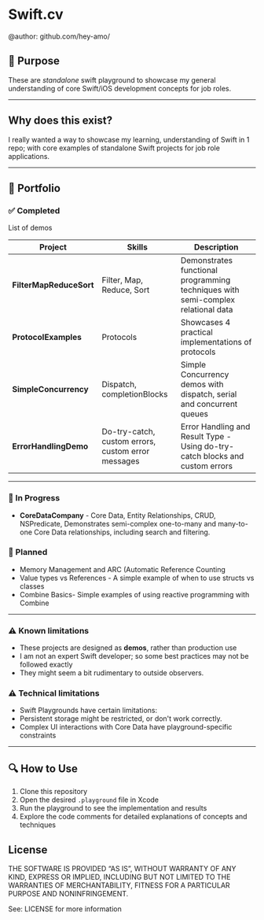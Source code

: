 # Swift.cv

@author: github.com/hey-amo/


## 🎯 Purpose

These are *standalone* swift playground to showcase my general understanding of core Swift/iOS development concepts for job roles.

---

## Why does this exist?

I really wanted a way to showcase my learning, understanding of Swift in 1 repo; with core examples of standalone Swift projects for job role applications.

---

## 📂 Portfolio

### ✅ Completed

List of demos

| Project | Skills | Description |
|------------------|------------------------|----------------|
| **FilterMapReduceSort** | Filter, Map, Reduce, Sort | Demonstrates functional programming techniques with semi-complex relational data |
| **ProtocolExamples** | Protocols |  Showcases 4 practical implementations of protocols |
| **SimpleConcurrency** | Dispatch, completionBlocks | Simple Concurrency demos with dispatch, serial and concurrent queues |
| **ErrorHandlingDemo** | Do-try-catch, custom errors, custom error messages | Error Handling and Result Type - Using do-try-catch blocks and custom errors |

---

### 📝 In Progress

- **CoreDataCompany** - Core Data, Entity Relationships, CRUD, NSPredicate, Demonstrates semi-complex one-to-many and many-to-one Core Data relationships, including search and filtering.


### 📝 Planned
- Memory Management and ARC (Automatic Reference Counting
- Value types vs References - A simple example of when to use structs vs classes
- Combine Basics- Simple examples of using reactive programming with Combine

<!--
~~- 📝 **Unit Testing** - Test-driven development with protocol-based mocks~~
~~- 📝 **REST API Integration** - Network layer implementation with mock responses~~
~~📝 **UIKit & Foundation** - Essential framework usage and patterns~~
~~📝 **SOLID Principles** - Practical application of software design principles~~
~~📝 **TCA & Reactive Programming** - The Composable Architecture and reactive patterns~~
-->

---

### ⚠️ Known limitations

- These projects are designed as **demos**, rather than production use
- I am not an expert Swift developer; so some best practices may not be followed exactly
- They might seem a bit rudimentary to outside observers.

### ⚠️ Technical limitations

- Swift Playgrounds have certain limitations:
- Persistent storage might be restricted, or don't work correctly.
- Complex UI interactions with Core Data have playground-specific constraints

---

## 🔍 How to Use

1. Clone this repository
2. Open the desired `.playground` file in Xcode
3. Run the playground to see the implementation and results
4. Explore the code comments for detailed explanations of concepts and techniques

## License

THE SOFTWARE IS PROVIDED “AS IS”, WITHOUT WARRANTY OF ANY KIND, EXPRESS OR IMPLIED, INCLUDING BUT NOT LIMITED TO THE WARRANTIES OF MERCHANTABILITY, FITNESS FOR A PARTICULAR PURPOSE AND NONINFRINGEMENT.

See: LICENSE for more information




<!--
| Project | Skills | Description |
|------------------|------------------------|----------------|
| `CoreDataCompany.playground` | Core Data, Entity Relationships, CRUD, NSPredicate | Demonstrates semi-complex one-to-many and many-to-one Core Data relationships, including search and filtering. |
| `EnumDrivenState.playground` | Enums, State Management, Pattern Matching | Illustrates using enums to manage app state, a common approach in SwiftUI and MVVM projects. |
| `AsyncConcurrency.playground` | GCD, async/await, MainActor | Realistic examples of data fetching and updating using both legacy concurrency and Swift’s structured concurrency. |
| `CombineBasics.playground` | Combine, Publishers, Reactive Programming | Demonstrates basic Combine, `PassthroughSubject`, debouncing, filtering, and more. |
| `MVVMMock.playground` | SwiftUI, MVVM, Dependency Injection | Mini demo with testable ViewModels and MVVM separation of concerns using SwiftUI. |
| `UnitTestingSwift.playground` | XCTest, Mocks, Dependency Injection | Contains unit test examples for services and view models, showing dependency injection and mocking with protocols. |
| `Protocols.playground` | Protocols |Examples of basic and advanced protocol programming.|
-->
